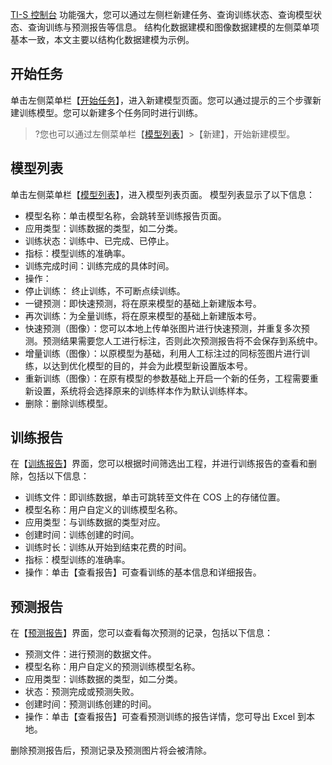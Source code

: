 [TI-S 控制台](https://console.cloud.tencent.com/tis) 功能强大，您可以通过左侧栏新建任务、查询训练状态、查询模型状态、查询训练与预测报告等信息。
结构化数据建模和图像数据建模的左侧菜单项基本一致，本文主要以结构化数据建模为示例。

## 开始任务
单击左侧菜单栏【[开始任务](https://console.cloud.tencent.com/tis/structure/start)】，进入新建模型页面。您可以通过提示的三个步骤新建训练模型。您可以新建多个任务同时进行训练。
>?您也可以通过左侧菜单栏【[模型列表](https://console.cloud.tencent.com/tis/structure/modules)】>【新建】，开始新建模型。

## 模型列表
单击左侧菜单栏【[模型列表](https://console.cloud.tencent.com/tis/structure/modules)】，进入模型列表页面。
模型列表显示了以下信息：
- 模型名称：单击模型名称，会跳转至训练报告页面。
- 应用类型：训练数据的类型，如二分类。
- 训练状态：训练中、已完成、已停止。
- 指标：模型训练的准确率。
- 训练完成时间：训练完成的具体时间。
- 操作：
 -  停止训练： 终止训练，不可断点续训练。
 -  一键预测：即快速预测，将在原来模型的基础上新建版本号。
 -  再次训练：为全量训练，将在原来模型的基础上新建版本号。
 -  快速预测（图像）：您可以本地上传单张图片进行快速预测，并重复多次预测。预测结果需要您人工进行标注，否则此次预测报告将不会保存到系统中。
 -  增量训练（图像）：以原模型为基础，利用人工标注过的同标签图片进行训练，以达到优化模型的目的，并会为此模型新设置版本号。
 -  重新训练（图像）：在原有模型的参数基础上开启一个新的任务，工程需要重新设置，系统将会选择原来的训练样本作为默认训练样本。
 -  删除：删除训练模型。


## 训练报告
在【[训练报告](https://console.cloud.tencent.com/tis/structure/report/train)】界面，您可以根据时间筛选出工程，并进行训练报告的查看和删除，包括以下信息：
- 训练文件：即训练数据，单击可跳转至文件在 COS 上的存储位置。 
- 模型名称：用户自定义的训练模型名称。
- 应用类型：与训练数据的类型对应。
- 创建时间：训练创建的时间。
- 训练时长：训练从开始到结束花费的时间。
- 指标：模型训练的准确率。
- 操作：单击【查看报告】可查看训练的基本信息和详细报告。

## 预测报告
在【[预测报告](https://console.cloud.tencent.com/tis/structure/report/prediction)】界面，您可以查看每次预测的记录，包括以下信息：
- 预测文件：进行预测的数据文件。
- 模型名称：用户自定义的预测训练模型名称。
- 应用类型：训练数据的类型，如二分类。
- 状态：预测完成或预测失败。
- 创建时间：预测训练创建的时间。
- 操作：单击【查看报告】可查看预测训练的报告详情，您可导出 Excel 到本地。

删除预测报告后，预测记录及预测图片将会被清除。


  





